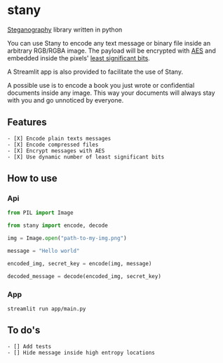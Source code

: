 # stany

 [Steganography](https://en.wikipedia.org/wiki/Steganography) library written in python

 You can use Stany to encode any text message or binary file inside an arbitrary RGB/RGBA image.
 The payload will be encrypted with [AES](https://fr.wikipedia.org/wiki/Advanced_Encryption_Standard) and embedded inside the pixels' [least significant bits](https://en.wikipedia.org/wiki/Bit_numbering).

 A Streamlit app is also provided to facilitate the use of Stany.

A possible use is to encode a book you just wrote or confidential documents inside any image. This way your documents will always stay with you and go unnoticed by everyone.


## Features

    - [X] Encode plain texts messages
    - [X] Encode compressed files
    - [X] Encrypt messages with AES
    - [X] Use dynamic number of least significant bits


## How to use

### Api
```python
from PIL import Image

from stany import encode, decode

img = Image.open("path-to-my-img.png")

message = "Hello world"

encoded_img, secret_key = encode(img, message)

decoded_message = decode(encoded_img, secret_key)
```

### App
```shell
streamlit run app/main.py
```

## To do's

    - [] Add tests
    - [] Hide message inside high entropy locations
